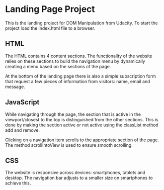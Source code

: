 # Landing Page Project

This is the landing project for DOM Manipulation from Udacity. To start the project load the index.html
file to a browser.

## HTML

The HTML contains 4 content sections. The functionality of the website relies on these sections
to build the navigation menu by dynamically creating a menu based on the sections of the page.

At the bottom of the landing page there is also a simple subscription form that request a few pieces
of information from visitors: name, email and message.

## JavaScript

While navigating through the page, the section that is active in the viewport/closest to the top is distinguished from the other sections. This is done by making the section active or not active using the classList method add
and remove.

Clicking on a navigation item scrolls to the appropriate section of the page. The method scrollIntoView is used
to ensure smooth scrolling.

## CSS

The website is responsive across devices: smartphones, tablets and desktop. The navigation bar adjusts to a
smaller size on smartphones to achieve this.
